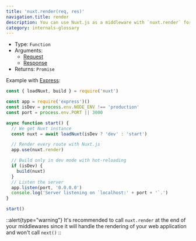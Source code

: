 ```yaml
---
title: 'nuxt.render(req, res)'
navigation.title: render
description: You can use Nuxt.js as a middleware with `nuxt.render` for your Node.js server.
category: internals-glossary
---
```


- Type: `Function`
- Arguments:
  - [Request](https://nodejs.org/api/http.html#http_class_http_incomingmessage)
  - [Response](https://nodejs.org/api/http.html#http_class_http_serverresponse)
- Returns: `Promise`

Example with [Express](https://github.com/expressjs/express):

```js
const { loadNuxt, build } = require('nuxt')

const app = require('express')()
const isDev = process.env.NODE_ENV !== 'production'
const port = process.env.PORT || 3000

async function start() {
  // We get Nuxt instance
  const nuxt = await loadNuxt(isDev ? 'dev' : 'start')

  // Render every route with Nuxt.js
  app.use(nuxt.render)

  // Build only in dev mode with hot-reloading
  if (isDev) {
    build(nuxt)
  }
  // Listen the server
  app.listen(port, '0.0.0.0')
  console.log('Server listening on `localhost:' + port + '`.')
}

start()
```

::alert{type="warning"}
It's recommended to call `nuxt.render` at the end of your middlewares since it will handle the rendering of your web application and won't call `next()`
::

